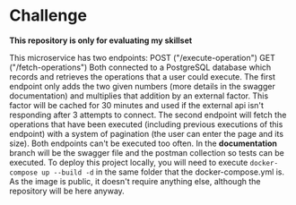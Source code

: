 # Challenge
**This repository is only for evaluating my skillset**

This microservice has two endpoints:
POST ("/execute-operation")
GET ("/fetch-operations")
Both connected to a PostgreSQL database which records and retrieves the operations that a user could execute.
The first endpoint only adds the two given numbers (more details in the swagger documentation) and multiplies that addition by an external factor. This factor will be cached for 30 minutes and used if the external api isn't responding after 3 attempts to connect. 
The second endpoint will fetch the operations that have been executed (including previous executions of this endpoint) with a system of pagination (the user can enter the page and its size).
Both endpoints can't be executed too often.
 In the **documentation** branch will be the swagger file and the postman collection so tests can be executed. 
 To deploy this project locally, you will need to execute <code>docker-compose up --build -d</code> in the same folder that the docker-compose.yml is. As the image is public, it doesn't require anything else, although the repository will be here anyway.
